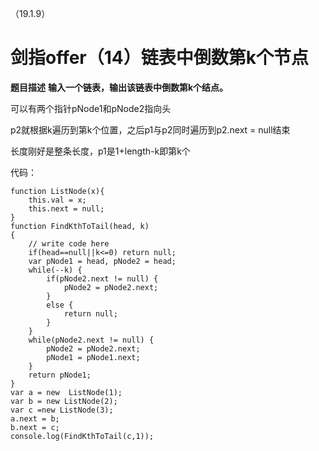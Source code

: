 （19.1.9）
# 剑指offer（14）链表中倒数第k个节点

**题目描述**
**输入一个链表，输出该链表中倒数第k个结点。**

可以有两个指针pNode1和pNode2指向头

p2就根据k遍历到第k个位置，之后p1与p2同时遍历到p2.next = null结束

长度刚好是整条长度，p1是1+length-k即第k个

代码：  


	function ListNode(x){
	    this.val = x;
	    this.next = null;
	}
	function FindKthToTail(head, k)
	{
	    // write code here
	    if(head==null||k<=0) return null;
	    var pNode1 = head, pNode2 = head;
	    while(--k) {
	        if(pNode2.next != null) {
	            pNode2 = pNode2.next;
	        }
	        else {
	            return null;
	        }
	    }
	    while(pNode2.next != null) {
	        pNode2 = pNode2.next;
	        pNode1 = pNode1.next;
	    }
	    return pNode1;
	}
	var a = new  ListNode(1);
	var b = new ListNode(2);
	var c =new ListNode(3);
	a.next = b;
	b.next = c;
	console.log(FindKthToTail(c,1));